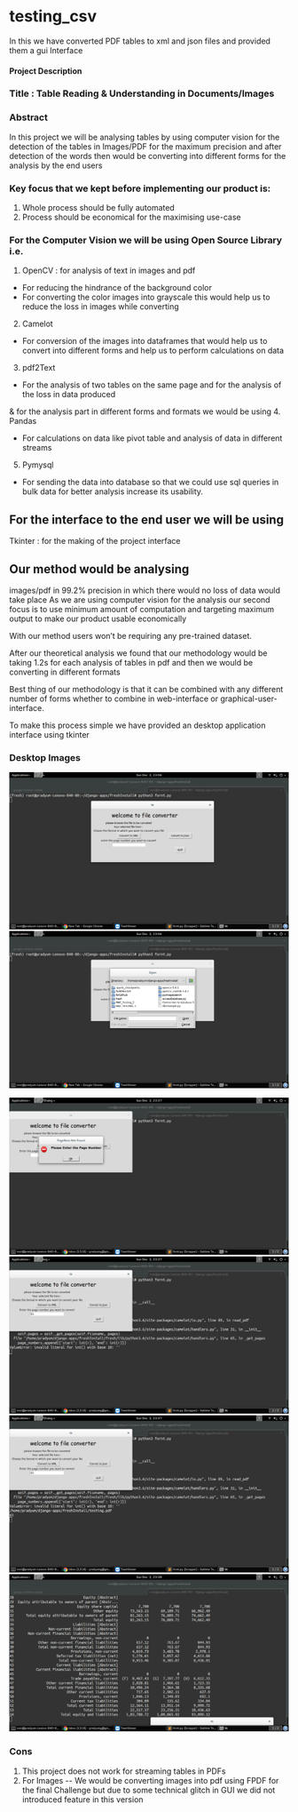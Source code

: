 # testing_csv
In this we have converted PDF tables to xml and json files and provided them a gui Interface

#### Project Description
### Title : Table Reading & Understanding in Documents/Images

### Abstract
In this project we will be analysing tables by using computer vision for the detection of the tables in Images/PDF for the maximum precision and after detection of the words then would be converting into different forms for the analysis by the end users

### Key focus that we kept before implementing our product is:
1. Whole process should be fully automated
2. Process should be economical for the maximising use-case 

### For the Computer Vision we will be using Open Source Library i.e.
1. OpenCV : for analysis of text in images and pdf
  - For reducing the hindrance of the background color
  - For converting the color images into grayscale this would help us to reduce the loss in images while converting
2. Camelot
  - For conversion of the images into dataframes that would help us to convert into different forms and help us to perform  calculations on data
3. pdf2Text
  - For the analysis of two tables on the same page and for the analysis of the loss in data produced

& for the analysis part in different forms and formats we would be using 
4. Pandas
- For calculations on data like pivot table and analysis of data in different streams
5. Pymysql
- For sending the data into database so that we could use sql queries in bulk data for better analysis increase its usability.

## For the interface to the end user we will be using 
Tkinter : for the making of the project interface

## Our method would be analysing 
images/pdf in 99.2% precision in which there would no loss of data would take place
As we are using computer vision for the analysis our second focus is to use minimum amount of computation and targeting maximum output to make our product usable economically

With our method users won’t be requiring any pre-trained dataset.

After our theoretical analysis we found that our methodology would be taking 1.2s for each analysis of tables in pdf and then we would be converting in different formats

Best thing of our methodology is that it can be combined with any different number of forms whether to combine in web-interface or graphical-user-interface.

To make this process simple we have provided an desktop application interface using tkinter

### Desktop Images
![Desktop Application](https://raw.githubusercontent.com/Prady96/testing_csv/master/Screenshot%20from%202018-12-02%2023_06_16.png)
![Browse File](https://raw.githubusercontent.com/Prady96/testing_csv/master/Screenshot%20from%202018-12-02%2023_06_23.png)

![](https://raw.githubusercontent.com/Prady96/testing_csv/master/Screenshot%20from%202018-12-02%2023%3A37%3A15.png)
![](https://raw.githubusercontent.com/Prady96/testing_csv/master/Screenshot%20from%202018-12-02%2023%3A37%3A22.png)
![](https://raw.githubusercontent.com/Prady96/testing_csv/master/Screenshot%20from%202018-12-02%2023%3A37%3A39.png)
![](https://raw.githubusercontent.com/Prady96/testing_csv/master/Screenshot%20from%202018-12-02%2023%3A38%3A06.png)

### Cons
1. This project does not work for streaming tables in PDFs
2. For Images
  -- We would be converting images into pdf using FPDF for the final Challenge but due to some technical glitch in GUI we did not introduced feature in this version
 

